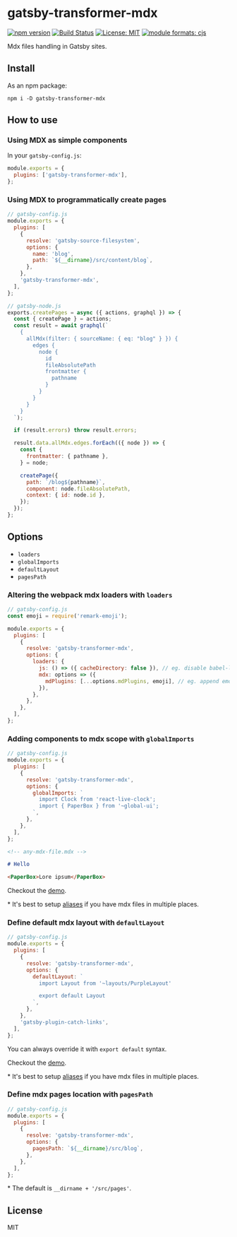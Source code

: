 # gatsby-transformer-mdx

[![npm version][version-badge]][version]
[![Build Status][build-badge]][build]
[![License: MIT][license-badge]][license]
[![module formats: cjs][module-formats-badge]][unpkg-bundle]

Mdx files handling in Gatsby sites.

## Install

As an npm package:

```shell
npm i -D gatsby-transformer-mdx
```

## How to use

### Using MDX as simple components

In your `gatsby-config.js`:

```javascript
module.exports = {
  plugins: ['gatsby-transformer-mdx'],
};
```

### Using MDX to programmatically create pages

```javascript
// gatsby-config.js
module.exports = {
  plugins: [
    {
      resolve: 'gatsby-source-filesystem',
      options: {
        name: 'blog',
        path: `${__dirname}/src/content/blog`,
      },
    },
    'gatsby-transformer-mdx',
  ],
};
```

```javascript
// gatsby-node.js
exports.createPages = async ({ actions, graphql }) => {
  const { createPage } = actions;
  const result = await graphql(`
    {
      allMdx(filter: { sourceName: { eq: "blog" } }) {
        edges {
          node {
            id
            fileAbsolutePath
            frontmatter {
              pathname
            }
          }
        }
      }
    }
  `);

  if (result.errors) throw result.errors;

  result.data.allMdx.edges.forEach(({ node }) => {
    const {
      frontmatter: { pathname },
    } = node;

    createPage({
      path: `/blog${pathname}`,
      component: node.fileAbsolutePath,
      context: { id: node.id },
    });
  });
};
```

## Options

- `loaders`
- `globalImports`
- `defaultLayout`
- `pagesPath`

### Altering the webpack mdx loaders with `loaders`

```js
// gatsby-config.js
const emoji = require('remark-emoji');

module.exports = {
  plugins: [
    {
      resolve: 'gatsby-transformer-mdx',
      options: {
        loaders: {
          js: () => ({ cacheDirectory: false }), // eg. disable babel-loader cache
          mdx: options => ({
            mdPlugins: [...options.mdPlugins, emoji], // eg. append emoji plugin
          }),
        },
      },
    },
  ],
};
```

### Adding components to mdx scope with `globalImports`

```javascript
// gatsby-config.js
module.exports = {
  plugins: [
    {
      resolve: 'gatsby-transformer-mdx',
      options: {
        globalImports: `
          import Clock from 'react-live-clock';
          import { PaperBox } from '~global-ui';
        `,
      },
    },
  ],
};
```

```md
<!-- any-mdx-file.mdx -->

# Hello

<PaperBox>Lore ipsum</PaperBox>
```

Checkout the [demo](../../demos/global-component-scope).

\* It's best to setup [aliases](../../demos/global-component-scope/gatsby-node.js)
if you have mdx files in multiple places.

### Define default mdx layout with `defaultLayout`

```javascript
// gatsby-config.js
module.exports = {
  plugins: [
    {
      resolve: 'gatsby-transformer-mdx',
      options: {
        defaultLayout: `
          import Layout from '~layouts/PurpleLayout'

          export default Layout
        `,
      },
    },
    'gatsby-plugin-catch-links',
  ],
};
```

You can always override it with `export default` syntax.

Checkout the [demo](../../demos/default-mdx-layout).

\* It's best to setup [aliases](../../demos/global-component-scope/gatsby-node.js)
if you have mdx files in multiple places.

### Define mdx pages location with `pagesPath`

```javascript
// gatsby-config.js
module.exports = {
  plugins: [
    {
      resolve: 'gatsby-transformer-mdx',
      options: {
        pagesPath: `${__dirname}/src/blog`,
      },
    },
  ],
};
```

\* The default is `__dirname + '/src/pages'`.

## License

MIT

[version-badge]: https://badge.fury.io/js/gatsby-transformer-mdx.svg
[version]: https://www.npmjs.com/package/gatsby-transformer-mdx
[build-badge]: https://travis-ci.org/buz-zard/gatsby-mdx.svg?branch=master
[build]: https://travis-ci.org/buz-zard/gatsby-mdx
[license-badge]: https://img.shields.io/badge/License-MIT-yellow.svg
[license]: https://opensource.org/licenses/MIT
[module-formats-badge]: https://img.shields.io/badge/module%20formats-cjs-green.svg
[unpkg-bundle]: https://unpkg.com/gatsby-transformer-mdx/

